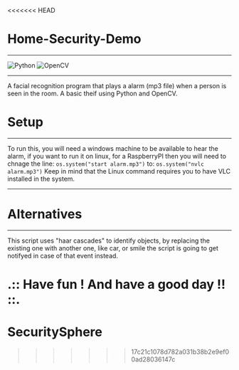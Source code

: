 <<<<<<< HEAD
# Home-Security-Demo
__________________________________________________________________________________________________________
![Python](https://img.shields.io/badge/python-3670A0?style=for-the-badge&logo=python&logoColor=ffdd54)
![OpenCV](https://img.shields.io/badge/opencv-%23white.svg?style=for-the-badge&logo=opencv&logoColor=white)
__________________________________________________________________________________________________________

A facial recognition program that plays a alarm (mp3 file) when a person is seen in the room. A basic theif using Python and OpenCV.

# Setup
__________________________________________________________________________________________________________

To run this, you will need a windows machine to be available to hear the alarm, if you want to run it on linux,
for a RaspberryPI then you will need to chnage the line:
``os.system("start alarm.mp3")``
to:
``os.system("nvlc alarm.mp3")``
Keep in mind that the Linux command requires you to have VLC installed in the system.

__________________________________________________________________________________________________________


# Alternatives
__________________________________________________________________________________________________________

This script uses "haar cascades" to identify objects, by replacing the existing one with another one, like car, or smile
the script is going to get notifyed in case of that event instead.


.:: Have fun ! And have a good day !! ::.
=======
# SecuritySphere
>>>>>>> 17c21c1078d782a031b38b2e9ef00ad28036147c
